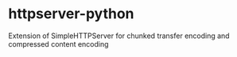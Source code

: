 # httpserver-python
Extension of SimpleHTTPServer for chunked transfer encoding and compressed content encoding
